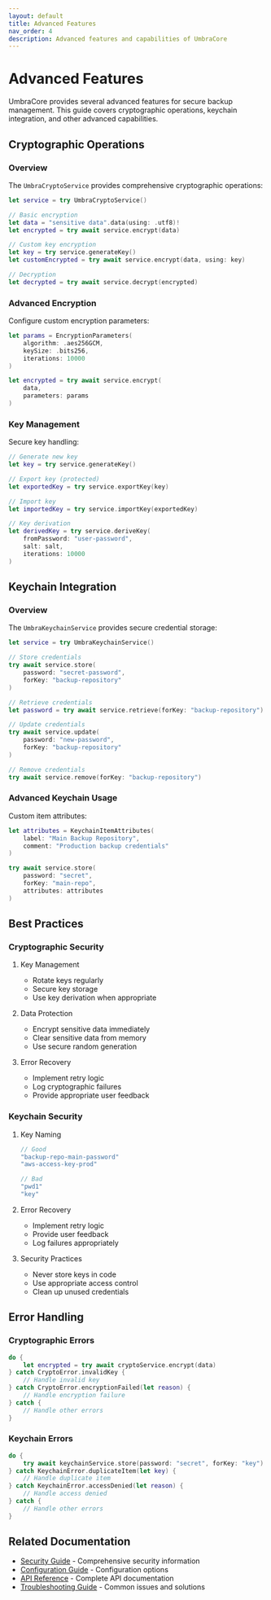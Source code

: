 ```yaml
---
layout: default
title: Advanced Features
nav_order: 4
description: Advanced features and capabilities of UmbraCore
---
```


# Advanced Features

UmbraCore provides several advanced features for secure backup management. This guide covers cryptographic operations, keychain integration, and other advanced capabilities.

## Cryptographic Operations

### Overview

The `UmbraCryptoService` provides comprehensive cryptographic operations:

```swift
let service = try UmbraCryptoService()

// Basic encryption
let data = "sensitive data".data(using: .utf8)!
let encrypted = try await service.encrypt(data)

// Custom key encryption
let key = try service.generateKey()
let customEncrypted = try await service.encrypt(data, using: key)

// Decryption
let decrypted = try await service.decrypt(encrypted)
```

### Advanced Encryption

Configure custom encryption parameters:

```swift
let params = EncryptionParameters(
    algorithm: .aes256GCM,
    keySize: .bits256,
    iterations: 10000
)

let encrypted = try await service.encrypt(
    data,
    parameters: params
)
```

### Key Management

Secure key handling:

```swift
// Generate new key
let key = try service.generateKey()

// Export key (protected)
let exportedKey = try service.exportKey(key)

// Import key
let importedKey = try service.importKey(exportedKey)

// Key derivation
let derivedKey = try service.deriveKey(
    fromPassword: "user-password",
    salt: salt,
    iterations: 10000
)
```

## Keychain Integration

### Overview

The `UmbraKeychainService` provides secure credential storage:

```swift
let service = try UmbraKeychainService()

// Store credentials
try await service.store(
    password: "secret-password",
    forKey: "backup-repository"
)

// Retrieve credentials
let password = try await service.retrieve(forKey: "backup-repository")

// Update credentials
try await service.update(
    password: "new-password",
    forKey: "backup-repository"
)

// Remove credentials
try await service.remove(forKey: "backup-repository")
```

### Advanced Keychain Usage

Custom item attributes:

```swift
let attributes = KeychainItemAttributes(
    label: "Main Backup Repository",
    comment: "Production backup credentials"
)

try await service.store(
    password: "secret",
    forKey: "main-repo",
    attributes: attributes
)
```

## Best Practices

### Cryptographic Security

1. Key Management
   - Rotate keys regularly
   - Secure key storage
   - Use key derivation when appropriate

2. Data Protection
   - Encrypt sensitive data immediately
   - Clear sensitive data from memory
   - Use secure random generation

3. Error Recovery
   - Implement retry logic
   - Log cryptographic failures
   - Provide appropriate user feedback

### Keychain Security

1. Key Naming
   ```swift
   // Good
   "backup-repo-main-password"
   "aws-access-key-prod"

   // Bad
   "pwd1"
   "key"
   ```

2. Error Recovery
   - Implement retry logic
   - Provide user feedback
   - Log failures appropriately

3. Security Practices
   - Never store keys in code
   - Use appropriate access control
   - Clean up unused credentials

## Error Handling

### Cryptographic Errors

```swift
do {
    let encrypted = try await cryptoService.encrypt(data)
} catch CryptoError.invalidKey {
    // Handle invalid key
} catch CryptoError.encryptionFailed(let reason) {
    // Handle encryption failure
} catch {
    // Handle other errors
}
```

### Keychain Errors

```swift
do {
    try await keychainService.store(password: "secret", forKey: "key")
} catch KeychainError.duplicateItem(let key) {
    // Handle duplicate item
} catch KeychainError.accessDenied(let reason) {
    // Handle access denied
} catch {
    // Handle other errors
}
```

## Related Documentation

- [Security Guide](security.md) - Comprehensive security information
- [Configuration Guide](configuration.md) - Configuration options
- [API Reference](api-reference.md) - Complete API documentation
- [Troubleshooting Guide](troubleshooting.md) - Common issues and solutions
